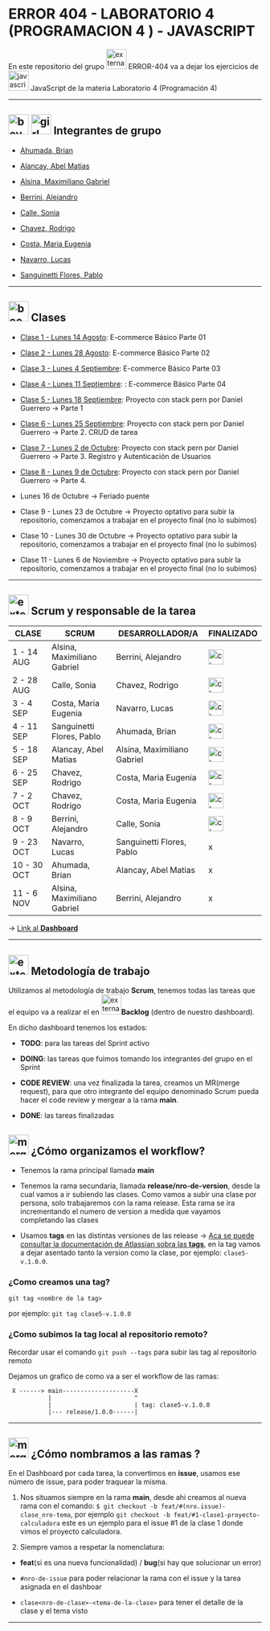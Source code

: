 # ERROR 404 - LABORATORIO 4 (PROGRAMACION 4 ) - JAVASCRIPT

En este repositorio del grupo <img width="40" height="40" src="https://img.icons8.com/external-flaticons-lineal-color-flat-icons/40/external-error-404-computer-science-flaticons-lineal-color-flat-icons.png" alt="external-error-404-computer-science-flaticons-lineal-color-flat-icons"/> ERROR-404 va a dejar los ejercicios de <img width="40" height="40" src="https://img.icons8.com/color/40/javascript--v1.png" alt="javascript--v1"/> JavaScript de la materia Laboratorio 4 (Programación 4)

---

## <img width="40" height="40" src="https://img.icons8.com/doodle/40/boy.png" alt="boy"/> <img width="40" height="40" src="https://img.icons8.com/doodle/40/girl.png" alt="girl"/> Integrantes de grupo

- [Ahumada, Brian](https://github.com/brianahumada)

- [Alancay, Abel Matias](https://github.com/matias9486)

- [Alsina, Maximiliano Gabriel](https://github.com/MalsinaG)

- [Berrini, Alejandro](https://github.com/AlejandroEB89)

- [Calle, Sonia](https://github.com/SoCalle)

- [Chavez, Rodrigo](https://github.com/RodrigoChavez1986)

- [Costa, Maria Eugenia](https://github.com/eugenia1984)

- [Navarro, Lucas](https://github.com/LucasNavarro01)

- [Sanguinetti Flores, Pablo](https://github.com/Pablo1653)

---

## <img width="40" height="40" src="https://img.icons8.com/color/40/book.png" alt="book"/> Clases

- [Clase 1 - Lunes 14 Agosto](https://github.com/CodeSystem2022/ERROR404-LABORATORIO4-PROGRAMACION4-JAVASCRIPT/tree/main/ecomerce2022/client): E-commerce Básico Parte 01

- [Clase 2 - Lunes 28 Agosto](https://github.com/CodeSystem2022/ERROR404-LABORATORIO4-PROGRAMACION4-JAVASCRIPT/tree/main/ecomerce2022/client): E-commerce Básico Parte 02

- [Clase 3 - Lunes 4 Septiembre](https://github.com/CodeSystem2022/ERROR404-LABORATORIO4-PROGRAMACION4-JAVASCRIPT/tree/main/ecomerce2022/client): E-commerce Básico Parte 03

- [Clase 4 - Lunes 11 Septiembre](https://github.com/CodeSystem2022/ERROR404-LABORATORIO4-PROGRAMACION4-JAVASCRIPT/tree/main/e-commerce2023/client): : E-commerce Básico Parte 04

- [Clase 5 - Lunes 18 Septiembre](https://github.com/CodeSystem2022/ERROR404-LABORATORIO4-PROGRAMACION4-JAVASCRIPT/tree/main/PERN-stack): Proyecto con stack pern por Daniel Guerrero -> Parte 1

- [Clase 6 - Lunes 25 Septiembre](https://github.com/CodeSystem2022/ERROR404-LABORATORIO4-PROGRAMACION4-JAVASCRIPT/tree/main/PERN-stack): Proyecto con stack pern por Daniel Guerrero -> Parte 2. CRUD de tarea

- [Clase 7 - Lunes 2 de Octubre](https://github.com/CodeSystem2022/ERROR404-LABORATORIO4-PROGRAMACION4-JAVASCRIPT/tree/main/PERN-stack): Proyecto con stack pern por Daniel Guerrero -> Parte 3. Registro y Autenticación de Usuarios

- [Clase 8 - Lunes 9 de Octubre](https://github.com/CodeSystem2022/ERROR404-LABORATORIO4-PROGRAMACION4-JAVASCRIPT/tree/main/PERN-stack): Proyecto con stack pern por Daniel Guerrero -> Parte 4. 


- Lunes 16 de Octubre -> Feriado puente

- Clase 9 - Lunes 23 de Octubre -> Proyecto optativo para subir la repositorio, comenzamos a trabajar en el proyecto final (no lo subimos)

- Clase 10 - Lunes 30 de Octubre -> Proyecto optativo para subir la repositorio, comenzamos a trabajar en el proyecto final (no lo subimos)

- Clase 11 - Lunes 6 de Noviembre -> Proyecto optativo para subir la repositorio, comenzamos a trabajar en el proyecto final (no lo subimos)

---

## <img width="40" height="40" src="https://img.icons8.com/external-flaticons-lineal-color-flat-icons/40/external-scrum-ux-and-ui-icons-flaticons-lineal-color-flat-icons.png" alt="external-scrum-ux-and-ui-icons-flaticons-lineal-color-flat-icons"/> Scrum y responsable de la tarea

| CLASE       | SCRUM                       | DESARROLLADOR/A             | FINALIZADO                                                                                             |
| ----------- | --------------------------- | --------------------------- | ------------------------------------------------------------------------------------------------------ |
| 1 - 14 AUG  | Alsina, Maximiliano Gabriel | Berrini, Alejandro          | <img width="30" height="30" src="https://img.icons8.com/flat-round/30/checkmark.png" alt="checkmark"/> |
| 2 - 28 AUG  | Calle, Sonia                | Chavez, Rodrigo             | <img width="30" height="30" src="https://img.icons8.com/flat-round/30/checkmark.png" alt="checkmark"/> |
| 3 - 4 SEP   | Costa, Maria Eugenia        | Navarro, Lucas              | <img width="30" height="30" src="https://img.icons8.com/flat-round/30/checkmark.png" alt="checkmark"/> |
| 4 - 11 SEP  | Sanguinetti Flores, Pablo   | Ahumada, Brian              | <img width="30" height="30" src="https://img.icons8.com/flat-round/30/checkmark.png" alt="checkmark"/> |
| 5 - 18 SEP  | Alancay, Abel Matias        | Alsina, Maximiliano Gabriel | <img width="30" height="30" src="https://img.icons8.com/flat-round/30/checkmark.png" alt="checkmark"/> |
| 6 - 25 SEP  | Chavez, Rodrigo             | Costa, Maria Eugenia        | <img width="30" height="30" src="https://img.icons8.com/flat-round/30/checkmark.png" alt="checkmark"/> |
| 7 - 2 OCT   | Chavez, Rodrigo             | Costa, Maria Eugenia        | <img width="30" height="30" src="https://img.icons8.com/flat-round/30/checkmark.png" alt="checkmark"/> |
| 8 - 9 OCT   | Berrini, Alejandro           |     Calle, Sonia            | <img width="30" height="30" src="https://img.icons8.com/flat-round/30/checkmark.png" alt="checkmark"/>  |
| 9 - 23 OCT  | Navarro, Lucas              | Sanguinetti Flores, Pablo   | x                                                                                                      |
| 10 - 30 OCT | Ahumada, Brian              | Alancay, Abel Matias        | x                                                                                                      |
| 11 - 6 NOV  | Alsina, Maximiliano Gabriel | Berrini, Alejandro          | x                                                                                                      |

-> [Link al **Dashboard**](https://github.com/orgs/CodeSystem2022/projects/1146)

---

## <img width="40" height="40" src="https://img.icons8.com/external-flaticons-lineal-color-flat-icons/40/external-scrum-ux-and-ui-icons-flaticons-lineal-color-flat-icons.png" alt="external-scrum-ux-and-ui-icons-flaticons-lineal-color-flat-icons"/> Metodología de trabajo

Utilizamos al metodología de trabajo **Scrum**, tenemos todas las tareas que el equipo va a realizar el en <img width="40" height="40" src="https://img.icons8.com/external-flaticons-flat-flat-icons/40/external-scrum-agile-flaticons-flat-flat-icons-7.png" alt="external-scrum-agile-flaticons-flat-flat-icons-7"/>**Backlog** (dentro de nuestro dashboard).

En dicho dashboard tenemos los estados:

- **TODO**: para las tareas del Sprint activo

- **DOING**: las tareas que fuimos tomando los integrantes del grupo en el Sprint

- **CODE REVIEW**: una vez finalizada la tarea, creamos un MR(merge request), para que otro integrante del equipo denominado Scrum pueda hacer el code review y mergear a la rama **main**.

- **DONE**: las tareas finalizadas

## <img width="40" height="40" src="https://img.icons8.com/office/40/merge-git.png" alt="merge-git"/> ¿Cómo organizamos el workflow?

- Tenemos la rama principal llamada **main**

- Tenemos la rama secundaria, llamada **release/nro-de-version**, desde la cual vamos a ir subiendo las clases. Como vamos a subir una clase por persona, solo trabajaremos con la rama release. Esta rama se ira incrementando el numero de version a medida que vayamos completando las clases

- Usamos **tags** en las distintas versiones de las release -> [Aca se puede consultar la documentación de Atlassian sobra las **tags**](https://www.atlassian.com/es/git/tutorials/inspecting-a-repository/git-tag), en la tag vamos a dejar asentado tanto la version como la clase, por ejemplo: `clase5-v.1.0.0`.

### ¿Como creamos una tag?

`git tag <nombre de la tag>`

por ejemplo: `git tag clase5-v.1.0.0`

### ¿Como subimos la tag local al repositorio remoto?

Recordar usar el comando `git push --tags` para subir las tag al repositorio remoto

Dejamos un grafico de como va a ser el workflow de las ramas:

```
 X ------> main--------------------X
           |                       ^
           |                       | tag: clase5-v.1.0.0
           |--- release/1.0.0------|
```

---

## <img width="40" height="40" src="https://img.icons8.com/pulsar-color/40/merge-git.png" alt="merge-git"/> ¿Cómo nombramos a las ramas ?

En el Dashboard por cada tarea, la convertimos en **issue**, usamos ese número de issue, para poder traquear la misma.

1. Nos situamos siempre en la rama **main**, desde ahi creamos al nueva rama con el comando: `$ git checkout -b feat/#(nro.issue)-clase_nro-tema`, por ejemplo `git checkout -b feat/#1-clase1-proyecto-calculadora` este es un ejemplo para el issue #1 de la clase 1 donde vimos el proyecto calculadora.

2. Siempre vamos a respetar la nomenclatura:

- **feat**(si es una nueva funcionalidad) / **bug**(si hay que solucionar un error)

- `#nro-de-issue` para poder relacionar la rama con el issue y la tarea asignada en el dashboar

- `clase<nro-de-clase>-<tema-de-la-clase>` para tener el detalle de la clase y el tema visto

---
